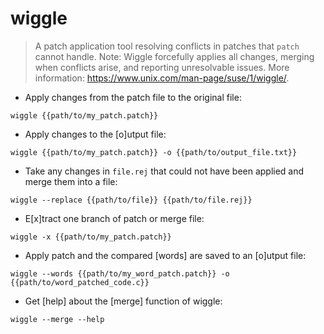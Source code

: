 # wiggle

> A patch application tool resolving conflicts in patches that `patch` cannot handle.
> Note: Wiggle forcefully applies all changes, merging when conflicts arise, and reporting unresolvable issues.
> More information: <https://www.unix.com/man-page/suse/1/wiggle/>.

- Apply changes from the patch file to the original file:

`wiggle {{path/to/my_patch.patch}}`

- Apply changes to the [o]utput file:

`wiggle {{path/to/my_patch.patch}} -o {{path/to/output_file.txt}}`

- Take any changes in `file.rej` that could not have been applied and merge them into a file:

`wiggle --replace {{path/to/file}} {{path/to/file.rej}}`

- E[x]tract one branch of patch or merge file:

`wiggle -x {{path/to/my_patch.patch}}`

- Apply patch and the compared [words] are saved to an [o]utput file:

`wiggle --words {{path/to/my_word_patch.patch}} -o {{path/to/word_patched_code.c}}`

- Get [help] about the [merge] function of wiggle:

`wiggle --merge --help`
